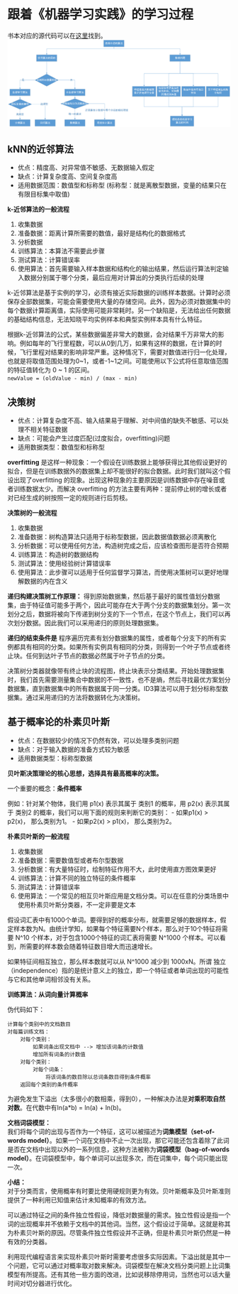 # 跟着《机器学习实践》的学习过程

书本对应的源代码可以在[这里](https://github.com/longyinzaitian/MLInActionCode)找到。
![如何选择合适的算法](images/algorithm.png)

## kNN的近邻算法

- 优点：精度高、对异常值不敏感、无数据输入假定
- 缺点：计算复杂度高、空间复杂度高
- 适用数据范围：数值型和标称型 (标称型：就是离散型数据，变量的结果只在有限目标集中取值)

**k-近邻算法的一般流程**  

1. 收集数据
2. 准备数据：距离计算所需要的数值，最好是结构化的数据格式
3. 分析数据
4. 训练算法：本算法不需要此步骤
5. 测试算法：计算错误率
6. 使用算法：首先需要输入样本数据和结构化的输出结果，然后运行算法判定输入数据分别属于哪个分类，最后应用对计算出的分类执行后续的处理

k-近邻算法是基于实例的学习，必须有接近实际数据的训练样本数据。计算时必须保存全部数据集，可能会需要使用大量的存储空间。此外，因为必须对数据集中的每个数据计算距离值，实际使用可能非常耗时。另一个缺陷是，无法给出任何数据的基础结构信息，无法知晓平均实例样本和典型实例样本具有什么特征。

根据k-近邻算法的公式，某些数据偏差非常大的数据，会对结果千万非常大的影响。例如每年的飞行里程数，可以从0到几万，如果有这样的数据，在计算的时候，飞行里程对结果的影响非常严重。这种情况下，需要对数值进行归一化处理，也就是将取值范围处理为0~1，或者-1~1之间。可能使用以下公式将任意取值范围的特征值转化为 0 ~ 1 的区间。  
` newValue = (oldValue - min) / (max - min) `

## 决策树

- 优点：计算复杂度不高、输入结果易于理解、对中间值的缺失不敏感、可以处理不相关特征数据
- 缺点：可能会产生过度匹配(过度拟合，overfitting)问题
- 适用数据类型：数值型和标称型

**overfitting** 是这样一种现象：一个假设在训练数据上能够获得比其他假设更好的拟合，但是在训练数据外的数据集上却不能很好的拟合数据。此时我们就叫这个假设出现了overfitting 的现象。出现这种现象的主要原因是训练数据中存在噪音或者训练数据太少。而解决 overfitting 的方法主要有两种：提前停止树的增长或者对已经生成的树按照一定的规则进行后剪枝。


**决策树的一般流程**

1. 收集数据
2. 准备数据：树构造算法只适用于标称型数据，因此数据值数据必须离散化
3. 分析数据：可以使用任何方法，构造树完成之后，应该检查图形是否符合预期
4. 训练算法：构造树的数据结构
5. 测试算法：使用经验树计算错误率
6. 使用算法：此步骤可以适用于任何监督学习算法，而使用决策树可以更好地理解数据的内在含义

**递归构建决策树工作原理：**
得到原始数据集，然后基于最好的属性值划分数据集，由于特征值可能多于两个，因此可能存在大于两个分支的数据集划分。第一次划分之后，数据将被向下传递到树分支的下一个节点，在这个节点上，我们可以再次划分数据。因此我们可以采用递归的原则处理数据集。

**递归的结束条件是**  程序遍历完素有划分数据集的属性，或者每个分支下的所有实例都具有相同的分类。如果所有实例具有相同的分类，则得到一个叶子节点或者终止块。任何到达叶子节点的数据必然属于叶子节点的分类。

决策树分类器就像带有终止块的流程图，终止块表示分类结果。开始处理数据集时，我们首先需要测量集合中数据的不一致性，也不是熵，然后寻找最优方案划分数据集，直到数据集中的所有数据属于同一分类。ID3算法可以用于划分标称型数据集。通过采用递归的方法将数据转化为决策树。


## 基于概率论的朴素贝叶斯

- 优点：在数据较少的情况下仍然有效，可以处理多类别问题
- 缺点：对于输入数据的准备方式较为敏感
- 适用数据类型：标称型数据

**贝叶斯决策理论的核心思想，选择具有最高概率的决策。**  

一个重要的概念：**条件概率**

例如：针对某个物体，我们用 p1(x) 表示其属于 类别1 的概率，用 p2(x) 表示其属于 类别2 的概率，我们可以用下面的规则来判断它的类别：
	- 如果p1(x) > p2(x)， 那么类别为1。
	- 如果p2(x) > p1(x)， 那么类别为2。

**朴素贝叶斯的一般流程**

1. 收集数据
2. 准备数据：需要数值型或者布尔型数据
3. 分析数据：有大量特征时，绘制特征作用不大，此时使用直方图效果更好
4. 训练算法：计算不同的独立特征的条件概率
5. 测试算法：计算错误率
6. 使用算法：一个常见的相互贝叶斯应用是文档分类。可以在任意的分类场景中使用朴素贝叶斯分类器，不一定非要是文本

假设词汇表中有1000个单词。要得到好的概率分布，就需要足够的数据样本，假定样本数为N。由统计学知，如果每个特征需要N个样本，那么对于10个特征将需要 N^10 个样本，对于包含1000个特征的词汇表将需要 N^1000 个样本。可以看到，所需要的样本数会随着特征数目增大而迅速增长。

如果特征间相互独立，那么样本数就可以从 N^1000 减少到 1000xN。所谓 独立（independence）指的是统计意义上的独立，即一个特征或者单词出现的可能性与它和其他单词相邻没有关系。

**训练算法：从词向量计算概率**

伪代码如下：
```
计算每个类别中的文档数目
对每篇训练文档：
	对每个类别：
		如果词条出现文档中 --> 增加该词条的计数值
		增加所有词条的计数值
	对每个类别：
		对每个词条：
			将该词条的数目除以总词条数目得到条件概率
	返回每个类别的条件概率
```

为避免发生下溢出（太多很小的数相乘，得到0），一种解决办法是**对乘积取自然对数**。在代数中有ln(a*b) = ln(a) + ln(b)。

**文档词袋模型：**  
我们将每个词的出现与否作为一个特征，这可以被描述为**词集模型（set-of-words model）**。如果一个词在文档中不止一次出现，那它可能还包含着除了此词是否在文档中出现以外的一系列信息，这种方法被称为**词袋模型（bag-of-words model）**。在词袋模型中，每个单词可以出现多次，而在词集中，每个词只能出现一次。

**小结：**  
对于分类而言，使用概率有时要比使用硬规则更为有效。贝叶斯概率及贝叶斯准则提供了一种利用已知值来估计未知概率的有效方法。

可以通过特征之间的条件独立性假设，降低对数据量的需求。独立性假设是指一个词的出现概率并不依赖于文档中的其他词。当然，这个假设过于简单。这就是称其为朴素贝叶斯的原因。尽管条件独立性假设并不正确，但是朴素贝叶斯仍然是一种有效的分类器。

利用现代编程语言来实现朴素贝叶斯时需要考虑很多实际因素。下溢出就是其中一个问题，它可以通过对概率取对数来解决。词袋模型在解决文档分类问题上比词集模型有所提高。还有其他一些方面的改进，比如说移除停用词，当然也可以话大量时间对切分器进行优化。